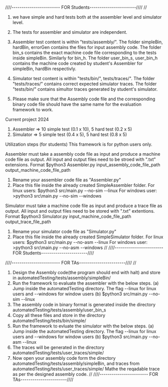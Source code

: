 ////------------------------ FOR Students-----------------------////
//
1. we have simple and hard tests both at the assembler level and simulator level.

2. The tests for assembler and simulator are independent.

3. Assembler test content is within "tests/assembly/".
The folder simpleBin, hardBin, errorGen contains the files for input assembly code.
The folder bin_s contains the exact machine code file corresponding to the tests inside simpleBin. Similarly for bin_h.
The folder user_bin_s, user_bin_h contains the machine code created by student's Assembler for simpleBin, hardBin respectivly.

4. Simulator test content is within "tests/bin/", tests/traces/".
The folder "tests/traces/" contains correct expected simulator traces. 
The folder "tests/bin/" contains simultor traces generated by student's simulator.

5. Please make sure that the Assembly code file and the corresponding binary code file should have the same name for the evaluation framework to work. 

Current project 2024
1. Assembler => 10 simple test (0.1 x 10), 5 hard test (0.2 x 5)
2. Simulator => 5 simple test (0.4 x 5), 5 hard test (0.8 x 5)


Utilization steps (for students)
This framework is for python users only.

Assembler must take a assembly code file as input and produce a machine code file as output.
All input and output files need to be stroed with ".txt" extensions.
Format $python3 Assembler.py input_assembly_code_file_path output_machine_code_file_path
1. Rename your assembler code file as "Assembler.py"
2. Place this file inside the already created SimpleAssembler folder.
For linux users: $python3 src/main.py --no-sim --linux
For windows user: >python3 src\main.py --no-sim --windows


Simulator must take a machine code file as input and produce a trace file as output.
All input and output files need to be stored with ".txt" extentions.
Format $python3 Simulator.py input_machine_code_file_path output_trace_file_path
1. Rename your simulator code file as "Simulator.py"
2. Place this file inside the already created SimpleSimulator folder.
For linux users: $python3 src/main.py --no-asm --linux
For windows user: >python3 src\main.py --no-asm --windows
//
////------------------------ FOR Students-----------------------////

////------------------------ FOR TAs-----------------------////
//
1. Design the Assembly code(the program should end with halt) and store in automatedTesting/tests/assembly/simpleBin/
2. Run the framework to evaluate the assembler with the below steps.
	(a)  Jump inside the automatedTesting directory. The flag --linux for linux users and --windows for window users
	(b) $python3 src/main.py --no-sim --linux
3. The assembly code in binary format is generated inside the directory automatedTesting/tests/assembly/user_bin_s
4. Copy all these files and store in the directory automatedTesting/tests/bin/simple/
5. Run the framework to evluate the simulator with the below steps.
	(a)  Jump inside the automatedTesting directory. The flag --linux for linux users and --windows for window users
	(b) $python3 src/main.py --no-asm --linux
6. The traces will be generated in the directory automatedTesting/tests/user_traces/simple/
7. Now open your assembly code form the directory automatedTesting/tests/assembly/simpleBin,
	and traces from automatedTesting/tests/user_traces/simple/
	Mathe the reqadable trace as per the designed assembly code.
//
////------------------------ FOR TAs-----------------------////


